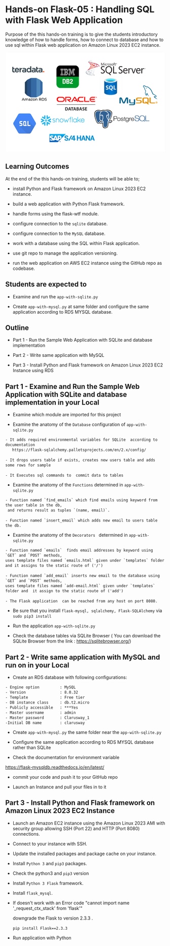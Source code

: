 # Hands-on Flask-05 : Handling SQL with Flask Web Application

Purpose of the this hands-on training is to give the students introductory knowledge of how to handle forms, how to connect to database and how to use sql within Flask web application on Amazon Linux 2023 EC2 instance.

![Databases in Flask](./database.png)

## Learning Outcomes

At the end of the this hands-on training, students will be able to;

- install Python and Flask framework on Amazon Linux 2023 EC2 instance.

- build a web application with Python Flask framework.

- handle forms using the flask-wtf module.

- configure connection to the `sqlite` database.

- configure connection to the `MySQL` database.

- work with a database using the SQL within Flask application.

- use git repo to manage the application versioning.

- run the web application on AWS EC2 instance using the GitHub repo as codebase.

## Students are expected to

- Examine and run the `app-with-sqlite.py`

- Create `app-with-mysql.py` at same folder and configure the same application according to RDS MYSQL database.

## Outline

- Part 1 - Run the Sample Web Application with SQLite and database implementation

- Part 2 - Write same application with MySQL

- Part 3 - Install Python and Flask framework on Amazon Linux 2023 EC2 Instance using RDS

## Part 1 - Examine and Run the Sample Web Application with SQLite and database implementation in your Local

- Examine which module are imported for this project

- Examine the anatomy of the `Database` configuration of `app-with-sqlite.py`

```
- It adds required environmental variables for SQLite  according to documentation
   https://flask-sqlalchemy.palletsprojects.com/en/2.x/config/

- It drops users table if exists, creates new users table and adds some rows for sample

- It Executes sql commands to  commit data to tables

```

- Examine the anatomy of the `Functions` determined in `app-with-sqlite.py`

```
- Function named `find_emails` which find emails using keyword from the user table in the db,
 and returns result as tuples `(name, email)`.

- Function named `insert_email` which adds new email to users table the db.
```

- Examine the anatomy of the `Decorators ` determined in `app-with-sqlite.py`

```
- Function named `emails`  finds email addresses by keyword using `GET` and `POST` methods,
uses template files named `emails.html` given under `templates` folder
and it assigns to the static route of ('/')

- Function named `add_email` inserts new email to the database using `GET` and `POST` methods,
uses template files named `add-email.html` given under `templates` folder and  it assign to the static route of ('add')

- The Flask application  can be reached from any host on port 8080.
```

- Be sure that you install `flask-mysql, sqlalchemy, Flask-SQLAlchemy` via `sudo pip3 install `

- Run the application `app-with-sqlite.py`

- Check the database tables via SQLite Browser ( You can download the SQLite Browser from the link :
  https://sqlitebrowser.org/)

## Part 2 - Write same application with MySQL and run on in your Local

- Create an RDS database with following configurations:

```
- Engine option         : MySQL
- Version               : 8.0.32
- Template              : Free tier
- DB instance class     : db.t2.micro
- Publicly accessible   : ***Yes
- Master username       : admin
- Master password       : Clarusway_1
-Initial DB name        : clarusway

```

- Create `app-with-mysql.py` the same folder near the `app-with-sqlite.py`

- Configure the same application according to RDS MYSQL database rather than SQLite

- Check the documentation for environment variable

https://flask-mysqldb.readthedocs.io/en/latest/

- commit your code and push it to your GitHub repo

- Launch an Instance and pull your files in to it

## Part 3 - Install Python and Flask framework on Amazon Linux 2023 EC2 Instance

- Launch an Amazon EC2 instance using the Amazon Linux 2023 AMI with security group allowing SSH (Port 22) and HTTP (Port 8080) connections.

- Connect to your instance with SSH.

- Update the installed packages and package cache on your instance.

- Install `Python 3` and `pip3` packages.

- Check the python3 and `pip3` version

- Install `Python 3 Flask` framework.

- Install `flask_mysql`.

- If doesn't work with an Error code "cannot import name '\_request_ctx_stack' from 'flask'"

  downgrade the Flask to version 2.3.3 .

  `pip install Flask==2.3.3`

- Run application with Python
